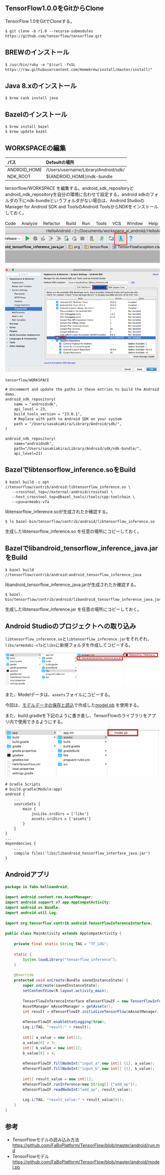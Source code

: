 
## TensorFlow1.0.0をGitからClone

TensorFlow 1.0をGitでCloneする。

```shell
$ git clone -b r1.0 --recurse-submodules https://github.com/tensorflow/tensorflow.git
```

## BREWのインストール

```shell
$ /usr/bin/ruby -e "$(curl -fsSL https://raw.githubusercontent.com/Homebrew/install/master/install)"
```

## Java 8.xのインストール

```shell
$ brew cask install java
```

## Bazelのインストール

```shell
$ brew install bazel
$ brew update bazel
```

## WORKSPACEの編集

|パス|Defaultの場所|
|:--|:--|
|ANDROID_HOME|/Users/username/Library/Android/sdk/|
|NDK_ROOT|${ANDROID_HOME}/ndk-bundle|


tensorflow/WORKSPACE を編集する。android_sdk_repositoryとandroid_ndk_repositoryを自分の環境に合わせて設定する。android sdkのフォルダの下にndk-bundleというフォルダがない場合は、Android StudioのManager for Android SDK and ToolsのAndroid ToolsからNDKをインストールしておく。

![](/img/android_build01.png)

![](/img/android_build02.png)

`tensorflow/WORKSPACE`
```shell
# Uncomment and update the paths in these entries to build the Android demo.
android_sdk_repository(
    name = "androidsdk",
    api_level = 23,
    build_tools_version = "23.0.1",
    # Replace with path to Android SDK on your system
    path = "/Users/sasakiakira/Library/Android/sdk/",
)

android_ndk_repository(
    name="androidndk",
    path="/Users/sasakiakira/Library/Android/sdk/ndk-bundle/",
    api_level=21)
```

## Bazelでlibtensorflow_inference.soをBuild

```shell
$ bazel build -c opt //tensorflow/contrib/android:libtensorflow_inference.so \
   --crosstool_top=//external:android/crosstool \
   --host_crosstool_top=@bazel_tools//tools/cpp:toolchain \
   --cpu=armeabi-v7a
```

libtensorflow_inference.soが生成されたか確認する。

```shell
$ ls bazel-bin/tensorflow/contrib/android/libtensorflow_inference.so
```

生成したlibtensorflow_inference.so を任意の場所にコピーしておく。


## Bazelでlibandroid_tensorflow_inference_java.jarをBuild

```shell
$ bazel build //tensorflow/contrib/android:android_tensorflow_inference_java
```

libandroid_tensorflow_inference_java.jarが生成されたか確認する。

```shell
$ bazel-bin/tensorflow/contrib/android/libandroid_tensorflow_inference_java.jar
```

生成したlibtensorflow_inference.jar を任意の場所にコピーしておく。

## Android Studioのプロジェクトへの取り込み

`libtensorflow_inference.so`と`libtensorflow_inference.jar`をそれぞれ、`libs/armedabi-v7a`と`libs`に新規フォルダを作成してコピーする。

![](/img/android_studio101.png)

また、Modelデータは、`aseets`フォイルにコピーする。

今回は、[モデルデータの保存と読込](../model_basic/tensorflow_model.md)で作成した[model.pb](https://github.com/FaBoPlatform/TensorFlow/raw/master/model/model.pb) を使用する。

また、build.gradleを下記のように書き直し、TensorFlowのライブラリをアプリ内で使用できるようにする。

![](/img/android_studio102.png)

```shell
# Gradle Scripts
# build.gradle(Module:app)
android {
    ...
    sourceSets {
        main {
            jniLibs.srcDirs = ['libs']
            assets.srcDirs = ['assets']
        }
    }
}
...
dependencies {
    ...
    compile files('libs/libandroid_tensorflow_interface_java.jar')
}
```

## Androidアプリ

```Java
package io.fabo.helloandroid;

import android.content.res.AssetManager;
import android.support.v7.app.AppCompatActivity;
import android.os.Bundle;
import android.util.Log;

import org.tensorflow.contrib.android.TensorFlowInferenceInterface;

public class MainActivity extends AppCompatActivity {

    private final static String TAG = "TF_LOG";

    static {
        System.loadLibrary("tensorflow_inference");
    }

    @Override
    protected void onCreate(Bundle savedInstanceState) {
        super.onCreate(savedInstanceState);
        setContentView(R.layout.activity_main);

        TensorFlowInferenceInterface mTensorFlowIF = new TensorFlowInferenceInterface();
        AssetManager mAssetManager = getAssets();
        int result = mTensorFlowIF.initializeTensorFlow(mAssetManager, "file:///android_asset/model.pb");

        mTensorFlowIF.enableStatLogging(true);
        Log.i(TAG, "result:" + result);

        int[] a_value = new int[1];
        a_value[0] = 3;
        int[] b_value = new int[1];
        b_value[0] = 4;

        mTensorFlowIF.fillNodeInt("input_a",new int[] {1}, a_value);
        mTensorFlowIF.fillNodeInt("input_b",new int[] {1}, b_value);

        int[] result_value = new int[1];
        mTensorFlowIF.runInference(new String[] {"add_op"});
        mTensorFlowIF.readNodeInt("add_op", result_value);

        Log.i(TAG, "result_value:" + result_value[0]);
    }
}
```
## 参考

* TensorFlowモデルの読み込み方法<br>
    https://github.com/FaBoPlatform/TensorFlow/blob/master/android/run.md
* TensorFlowモデル<br>
    https://github.com/FaBoPlatform/TensorFlow/blob/master/android/model.pb

